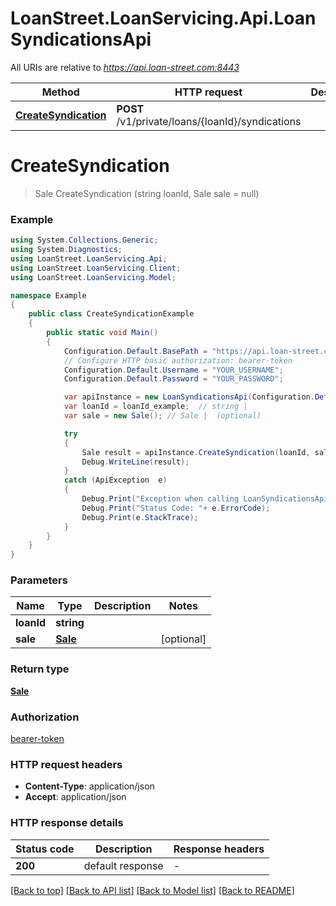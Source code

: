 # LoanStreet.LoanServicing.Api.LoanSyndicationsApi

All URIs are relative to *https://api.loan-street.com:8443*

Method | HTTP request | Description
------------- | ------------- | -------------
[**CreateSyndication**](LoanSyndicationsApi.md#createsyndication) | **POST** /v1/private/loans/{loanId}/syndications | 


<a name="createsyndication"></a>
# **CreateSyndication**
> Sale CreateSyndication (string loanId, Sale sale = null)



### Example
```csharp
using System.Collections.Generic;
using System.Diagnostics;
using LoanStreet.LoanServicing.Api;
using LoanStreet.LoanServicing.Client;
using LoanStreet.LoanServicing.Model;

namespace Example
{
    public class CreateSyndicationExample
    {
        public static void Main()
        {
            Configuration.Default.BasePath = "https://api.loan-street.com:8443";
            // Configure HTTP basic authorization: bearer-token
            Configuration.Default.Username = "YOUR_USERNAME";
            Configuration.Default.Password = "YOUR_PASSWORD";

            var apiInstance = new LoanSyndicationsApi(Configuration.Default);
            var loanId = loanId_example;  // string | 
            var sale = new Sale(); // Sale |  (optional) 

            try
            {
                Sale result = apiInstance.CreateSyndication(loanId, sale);
                Debug.WriteLine(result);
            }
            catch (ApiException  e)
            {
                Debug.Print("Exception when calling LoanSyndicationsApi.CreateSyndication: " + e.Message );
                Debug.Print("Status Code: "+ e.ErrorCode);
                Debug.Print(e.StackTrace);
            }
        }
    }
}
```

### Parameters

Name | Type | Description  | Notes
------------- | ------------- | ------------- | -------------
 **loanId** | **string**|  | 
 **sale** | [**Sale**](Sale.md)|  | [optional] 

### Return type

[**Sale**](Sale.md)

### Authorization

[bearer-token](../README.md#bearer-token)

### HTTP request headers

 - **Content-Type**: application/json
 - **Accept**: application/json

### HTTP response details
| Status code | Description | Response headers |
|-------------|-------------|------------------|
| **200** | default response |  -  |

[[Back to top]](#) [[Back to API list]](../README.md#documentation-for-api-endpoints) [[Back to Model list]](../README.md#documentation-for-models) [[Back to README]](../README.md)

